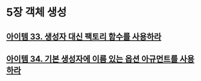 # 5장 객체 생성

## [아이템 33. 생성자 대신 팩토리 함수를 사용하라](./items/아이템%2033.%20생성자%20대신%20팩토리%20함수를%20사용하라.md)
## [아이템 34. 기본 생성자에 이름 있는 옵션 아규먼트를 사용하라](./items/아이템%2034.%20기본%20생성자에%20이름%20있는%20옵션%20아규먼트를%20사용하라.md)